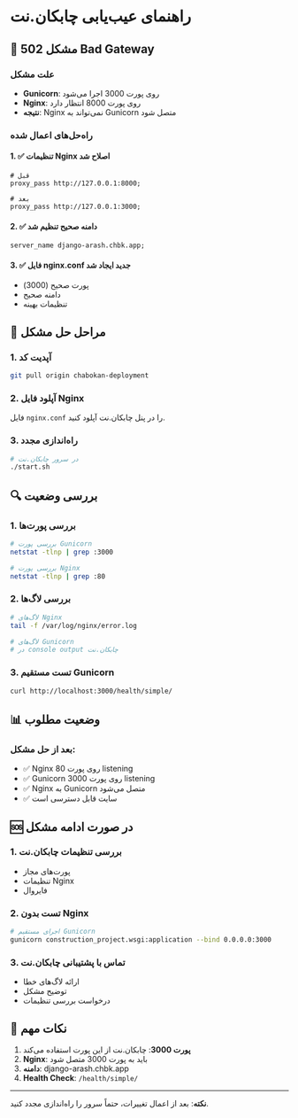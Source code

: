 # راهنمای عیب‌یابی چابکان.نت

## 🚨 مشکل 502 Bad Gateway

### علت مشکل
- **Gunicorn**: روی پورت 3000 اجرا می‌شود
- **Nginx**: روی پورت 8000 انتظار دارد
- **نتیجه**: Nginx نمی‌تواند به Gunicorn متصل شود

### راه‌حل‌های اعمال شده

#### 1. ✅ تنظیمات Nginx اصلاح شد
```nginx
# قبل
proxy_pass http://127.0.0.1:8000;

# بعد
proxy_pass http://127.0.0.1:3000;
```

#### 2. ✅ دامنه صحیح تنظیم شد
```nginx
server_name django-arash.chbk.app;
```

#### 3. ✅ فایل nginx.conf جدید ایجاد شد
- پورت صحیح (3000)
- دامنه صحیح
- تنظیمات بهینه

## 🔧 مراحل حل مشکل

### 1. آپدیت کد
```bash
git pull origin chabokan-deployment
```

### 2. آپلود فایل Nginx
فایل `nginx.conf` را در پنل چابکان.نت آپلود کنید.

### 3. راه‌اندازی مجدد
```bash
# در سرور چابکان.نت
./start.sh
```

## 🔍 بررسی وضعیت

### 1. بررسی پورت‌ها
```bash
# بررسی پورت Gunicorn
netstat -tlnp | grep :3000

# بررسی پورت Nginx
netstat -tlnp | grep :80
```

### 2. بررسی لاگ‌ها
```bash
# لاگ‌های Nginx
tail -f /var/log/nginx/error.log

# لاگ‌های Gunicorn
# در console output چابکان.نت
```

### 3. تست مستقیم Gunicorn
```bash
curl http://localhost:3000/health/simple/
```

## 📊 وضعیت مطلوب

### بعد از حل مشکل:
- ✅ Nginx روی پورت 80 listening
- ✅ Gunicorn روی پورت 3000 listening
- ✅ Nginx به Gunicorn متصل می‌شود
- ✅ سایت قابل دسترسی است

## 🆘 در صورت ادامه مشکل

### 1. بررسی تنظیمات چابکان.نت
- پورت‌های مجاز
- تنظیمات Nginx
- فایروال

### 2. تست بدون Nginx
```bash
# اجرای مستقیم Gunicorn
gunicorn construction_project.wsgi:application --bind 0.0.0.0:3000
```

### 3. تماس با پشتیبانی چابکان.نت
- ارائه لاگ‌های خطا
- توضیح مشکل
- درخواست بررسی تنظیمات

## 🎯 نکات مهم

1. **پورت 3000**: چابکان.نت از این پورت استفاده می‌کند
2. **Nginx**: باید به پورت 3000 متصل شود
3. **دامنه**: django-arash.chbk.app
4. **Health Check**: `/health/simple/`

---

**نکته**: بعد از اعمال تغییرات، حتماً سرور را راه‌اندازی مجدد کنید.
